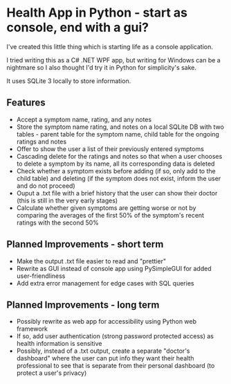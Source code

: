# Health App in Python - start as console, end with a gui?

I've created this little thing which is starting life as a console application.

I tried writing this as a C# .NET WPF app, but writing for Windows can be a nightmare so I also thought I'd try it in Python for simplicity's sake. 

It uses SQLite 3 locally to store information.

## Features

- Accept a symptom name, rating, and any notes
- Store the symptom name rating, and notes on a local SQLite DB with two tables - parent table for the symptom name, child table for the ongoing ratings and notes
- Offer to show the user a list of their previously entered symptoms
- Cascading delete for the ratings and notes so that when a user chooses to delete a symptom by its name, all its corresponding data is deleted
- Check whether a symptom exists before adding (if so, only add to the child table) and deleting (if the symptom does not exist, inform the user and do not proceed)
- Ouput a .txt file with a brief history that the user can show their doctor (this is still in the very early stages)
- Calculate whether given symptoms are getting worse or not by comparing the averages of the first 50% of the symptom's recent ratings with the second 50%


## Planned Improvements - short term

- Make the output .txt file easier to read and "prettier"
- Rewrite as GUI instead of console app using PySimpleGUI for added user-friendliness
- Add extra error management for edge cases with SQL queries

## Planned Improvements - long term

- Possibly rewrite as web app for accessibility using Python web framework
- If so, add user authentication (strong password protected access) as health information is sensitive
- Possibly, instead of a .txt output, create a separate "doctor's dashboard" where the user can put info they want their health professional to see that is separate from their personal dashboard (to protect a user's privacy)